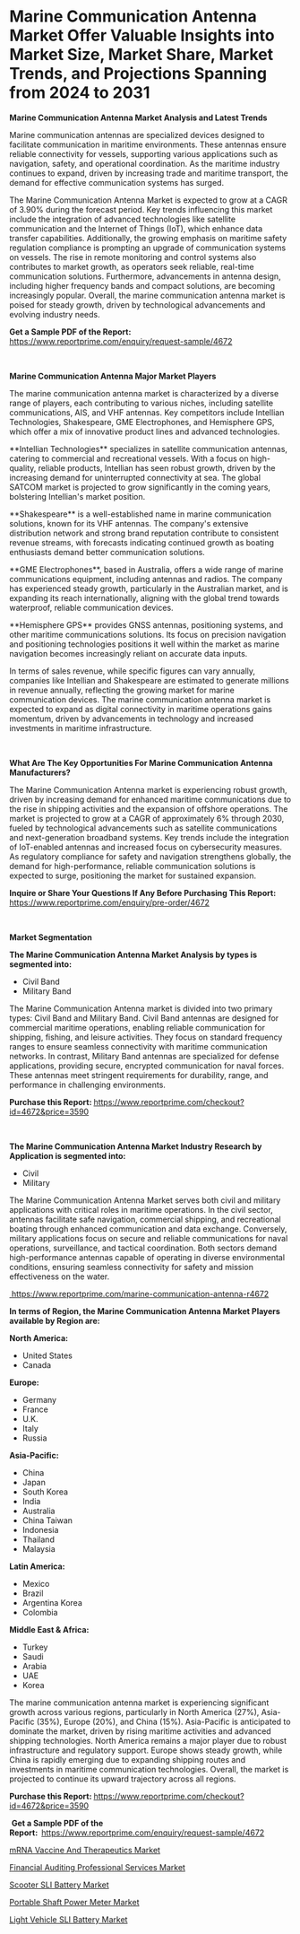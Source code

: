 <p><h1>Marine Communication Antenna Market Offer Valuable Insights into Market Size, Market Share, Market Trends, and Projections Spanning from 2024 to 2031</h1></p><p><strong>Marine Communication Antenna Market Analysis and Latest Trends</strong></p>
<p><p>Marine communication antennas are specialized devices designed to facilitate communication in maritime environments. These antennas ensure reliable connectivity for vessels, supporting various applications such as navigation, safety, and operational coordination. As the maritime industry continues to expand, driven by increasing trade and maritime transport, the demand for effective communication systems has surged.</p><p>The Marine Communication Antenna Market is expected to grow at a CAGR of 3.90% during the forecast period. Key trends influencing this market include the integration of advanced technologies like satellite communication and the Internet of Things (IoT), which enhance data transfer capabilities. Additionally, the growing emphasis on maritime safety regulation compliance is prompting an upgrade of communication systems on vessels. The rise in remote monitoring and control systems also contributes to market growth, as operators seek reliable, real-time communication solutions. Furthermore, advancements in antenna design, including higher frequency bands and compact solutions, are becoming increasingly popular. Overall, the marine communication antenna market is poised for steady growth, driven by technological advancements and evolving industry needs.</p></p>
<p><strong>Get a Sample PDF of the Report:&nbsp;</strong> <a href="https://www.reportprime.com/enquiry/request-sample/4672">https://www.reportprime.com/enquiry/request-sample/4672</a></p>
<p>&nbsp;</p>
<p><strong>Marine Communication Antenna Major Market Players</strong></p>
<p><p>The marine communication antenna market is characterized by a diverse range of players, each contributing to various niches, including satellite communications, AIS, and VHF antennas. Key competitors include Intellian Technologies, Shakespeare, GME Electrophones, and Hemisphere GPS, which offer a mix of innovative product lines and advanced technologies.</p><p>**Intellian Technologies** specializes in satellite communication antennas, catering to commercial and recreational vessels. With a focus on high-quality, reliable products, Intellian has seen robust growth, driven by the increasing demand for uninterrupted connectivity at sea. The global SATCOM market is projected to grow significantly in the coming years, bolstering Intellian's market position.</p><p>**Shakespeare** is a well-established name in marine communication solutions, known for its VHF antennas. The company's extensive distribution network and strong brand reputation contribute to consistent revenue streams, with forecasts indicating continued growth as boating enthusiasts demand better communication solutions.</p><p>**GME Electrophones**, based in Australia, offers a wide range of marine communications equipment, including antennas and radios. The company has experienced steady growth, particularly in the Australian market, and is expanding its reach internationally, aligning with the global trend towards waterproof, reliable communication devices.</p><p>**Hemisphere GPS** provides GNSS antennas, positioning systems, and other maritime communications solutions. Its focus on precision navigation and positioning technologies positions it well within the market as marine navigation becomes increasingly reliant on accurate data inputs.</p><p>In terms of sales revenue, while specific figures can vary annually, companies like Intellian and Shakespeare are estimated to generate millions in revenue annually, reflecting the growing market for marine communication devices. The marine communication antenna market is expected to expand as digital connectivity in maritime operations gains momentum, driven by advancements in technology and increased investments in maritime infrastructure.</p></p>
<p>&nbsp;</p>
<p><strong>What Are The Key Opportunities For Marine Communication Antenna Manufacturers?</strong></p>
<p><p>The Marine Communication Antenna market is experiencing robust growth, driven by increasing demand for enhanced maritime communications due to the rise in shipping activities and the expansion of offshore operations. The market is projected to grow at a CAGR of approximately 6% through 2030, fueled by technological advancements such as satellite communications and next-generation broadband systems. Key trends include the integration of IoT-enabled antennas and increased focus on cybersecurity measures. As regulatory compliance for safety and navigation strengthens globally, the demand for high-performance, reliable communication solutions is expected to surge, positioning the market for sustained expansion.</p></p>
<p><strong>Inquire or Share Your Questions If Any Before Purchasing This Report:</strong> <a href="https://www.reportprime.com/enquiry/pre-order/4672">https://www.reportprime.com/enquiry/pre-order/4672</a></p>
<p>&nbsp;</p>
<p><strong>Market Segmentation</strong></p>
<p><strong>The Marine Communication Antenna Market Analysis by types is segmented into:</strong></p>
<p><ul><li>Civil Band</li><li>Military Band</li></ul></p>
<p><p>The Marine Communication Antenna market is divided into two primary types: Civil Band and Military Band. Civil Band antennas are designed for commercial maritime operations, enabling reliable communication for shipping, fishing, and leisure activities. They focus on standard frequency ranges to ensure seamless connectivity with maritime communication networks. In contrast, Military Band antennas are specialized for defense applications, providing secure, encrypted communication for naval forces. These antennas meet stringent requirements for durability, range, and performance in challenging environments.</p></p>
<p><strong>Purchase this Report:&nbsp;</strong><a href="https://www.reportprime.com/checkout?id=4672&price=3590">https://www.reportprime.com/checkout?id=4672&price=3590</a></p>
<p>&nbsp;</p>
<p><strong>The Marine Communication Antenna Market Industry Research by Application is segmented into:</strong></p>
<p><ul><li>Civil</li><li>Military</li></ul></p>
<p><p>The Marine Communication Antenna Market serves both civil and military applications with critical roles in maritime operations. In the civil sector, antennas facilitate safe navigation, commercial shipping, and recreational boating through enhanced communication and data exchange. Conversely, military applications focus on secure and reliable communications for naval operations, surveillance, and tactical coordination. Both sectors demand high-performance antennas capable of operating in diverse environmental conditions, ensuring seamless connectivity for safety and mission effectiveness on the water.</p></p>
<p><a href="https://www.reportprime.com/marine-communication-antenna-r4672">&nbsp;https://www.reportprime.com/marine-communication-antenna-r4672</a></p>
<p><strong>In terms of Region, the Marine Communication Antenna Market Players available by Region are:</strong></p>
<p>
    <p> <strong> North America: </strong>
        <ul>
            <li>United States</li>
            <li>Canada</li>
        </ul>
        </p> 
    <p> <strong> Europe: </strong>
        <ul>
            <li>Germany</li>
            <li>France</li>
            <li>U.K.</li>
            <li>Italy</li>
            <li>Russia</li>
        </ul>
        </p> 
    <p> <strong> Asia-Pacific: </strong>
        <ul>
            <li>China</li>
            <li>Japan</li>
            <li>South Korea</li>
            <li>India</li>
            <li>Australia</li>
            <li>China Taiwan</li>
            <li>Indonesia</li>
            <li>Thailand</li>
            <li>Malaysia</li>
        </ul>
        </p> 
    <p> <strong> Latin America: </strong>
        <ul>
            <li>Mexico</li>
            <li>Brazil</li>
            <li>Argentina Korea</li>
            <li>Colombia</li>
        </ul>
        </p> 
    <p> <strong> Middle East & Africa: </strong>
        <ul>
            <li>Turkey</li>
            <li>Saudi</li>
            <li>Arabia</li>
            <li>UAE</li>
            <li>Korea</li>
        </ul>
    </p>
    </p>
<p><p>The marine communication antenna market is experiencing significant growth across various regions, particularly in North America (27%), Asia-Pacific (35%), Europe (20%), and China (15%). Asia-Pacific is anticipated to dominate the market, driven by rising maritime activities and advanced shipping technologies. North America remains a major player due to robust infrastructure and regulatory support. Europe shows steady growth, while China is rapidly emerging due to expanding shipping routes and investments in maritime communication technologies. Overall, the market is projected to continue its upward trajectory across all regions.</p></p>
<p><strong>Purchase this Report: </strong><a href="https://www.reportprime.com/checkout?id=4672&price=3590">https://www.reportprime.com/checkout?id=4672&price=3590</a></p>
<p>&nbsp;<strong>Get a Sample PDF of the Report:&nbsp;&nbsp;</strong><a href="https://www.reportprime.com/enquiry/request-sample/4672">https://www.reportprime.com/enquiry/request-sample/4672</a></p>
<p><strong></strong></p>
<p><p><a href="https://www.linkedin.com/pulse/insights-mrna-vaccine-therapeutics-market-size-which-t1y1e?trackingId=EO0tpUXtS6KYtWmhO%2Bri9Q%3D%3D">mRNA Vaccine And Therapeutics Market</a></p><p><a href="https://www.linkedin.com/pulse/future-ready-strategic-insights-global-financial-auditing-lvjxe?trackingId=198no6MxRDame0OxW7zoFg%3D%3D">Financial Auditing Professional Services Market</a></p><p><a href="https://issuu.com/reportprime-2/docs/scooter-sli-battery-market-size-203_6cabf32e96b86e">Scooter SLI Battery Market</a></p><p><a href="https://github.com/BretDuke76/Market-Research-Report-List-1/blob/main/portable-shaft-power-meter-market.md">Portable Shaft Power Meter Market</a></p><p><a href="https://issuu.com/reportprime-2/docs/light-vehicle-sli-battery-market-si_4b1cc41b03689e">Light Vehicle SLI Battery Market</a></p></p>